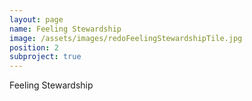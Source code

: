 ```yaml
---
layout: page
name: Feeling Stewardship
image: /assets/images/redoFeelingStewardshipTile.jpg
position: 2
subproject: true
---
```


Feeling Stewardship
